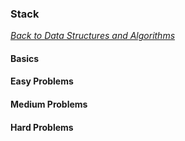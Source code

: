 ### Stack

[_Back to Data Structures and Algorithms_](../readme.md)

#### Basics
#### Easy Problems
#### Medium Problems
#### Hard Problems
